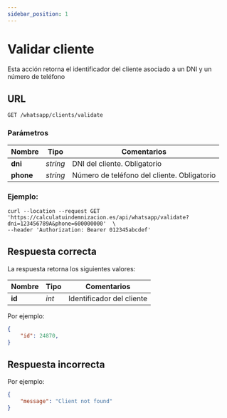 ```yaml
---
sidebar_position: 1
---
```


# Validar cliente

Esta acción retorna el identificador del cliente asociado a un DNI y un número de teléfono

## URL

```
GET /whatsapp/clients/validate
```

### Parámetros

Nombre | Tipo |  Comentarios 
--- | --- | --- | 
**dni** | _string_ | DNI del cliente. Obligatorio
**phone** | _string_ | Número de teléfono del cliente. Obligatorio

### Ejemplo:

```shell
curl --location --request GET 'https://calculatuindemnizacion.es/api/whatsapp/validate?dni=123456789A&phone=600000000'  \
--header 'Authorization: Bearer 012345abcdef'
```

## Respuesta correcta

La respuesta retorna los siguientes valores:

Nombre | Tipo |  Comentarios 
--- | --- | --- | 
**id** | _int_ | Identificador del cliente


Por ejemplo:

```json title="Status: 200 Ok"
{
    "id": 24870,
}
```

## Respuesta incorrecta

Por ejemplo:

```json title="Status: 404 Not found"
{
    "message": "Client not found"
}
```